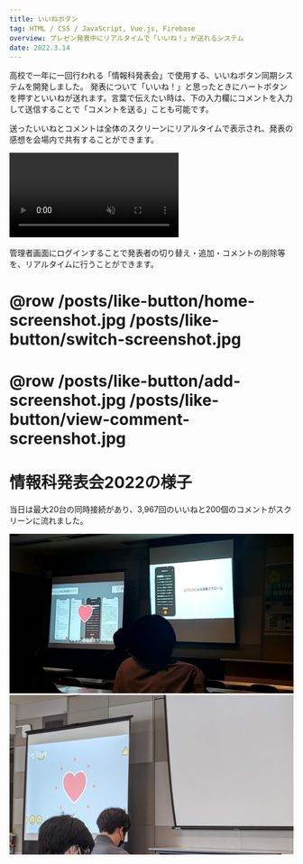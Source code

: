 ```yaml
---
title: いいねボタン
tag: HTML / CSS / JavaScript, Vue.js, Firebase
overview: プレゼン発表中にリアルタイムで「いいね！」が送れるシステム
date: 2022.3.14
---
```


高校で一年に一回行われる「情報科発表会」で使用する、いいねボタン同期システムを開発しました。
発表について「いいね！」と思ったときにハートボタンを押すといいねが送れます。言葉で伝えたい時は、下の入力欄にコメントを入力して送信することで「コメントを送る」ことも可能です。

送ったいいねとコメントは全体のスクリーンにリアルタイムで表示され、発表の感想を会場内で共有することができます。

<video src="/posts/like-button/demo-video.mp4" controls autoplay muted></video>

管理者画面にログインすることで発表者の切り替え・追加・コメントの削除等を、リアルタイムに行うことができます。

# @row /posts/like-button/home-screenshot.jpg /posts/like-button/switch-screenshot.jpg
# @row /posts/like-button/add-screenshot.jpg /posts/like-button/view-comment-screenshot.jpg

# 情報科発表会2022の様子
当日は最大20台の同時接続があり、3,967回のいいねと200個のコメントがスクリーンに流れました。

![](/public/posts/like-button/thumbnail.jpg)
![](/public/posts/like-button/comment-photo.jpg)
